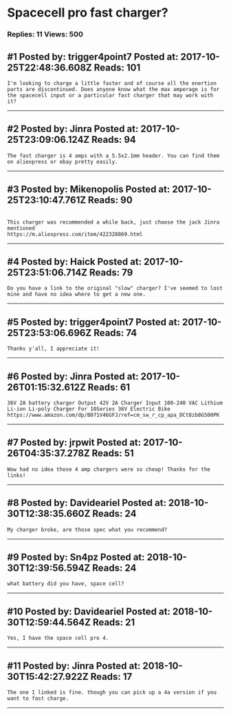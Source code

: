 # Spacecell pro fast charger?

### Replies: 11 Views: 500

## \#1 Posted by: trigger4point7 Posted at: 2017-10-25T22:48:36.608Z Reads: 101

```
I'm looking to charge a little faster and of course all the enertion parts are discontinued. Does anyone know what the max amperage is for the spacecell input or a particular fast charger that may work with it?
```

---
## \#2 Posted by: Jinra Posted at: 2017-10-25T23:09:06.124Z Reads: 94

```
The fast charger is 4 amps with a 5.5x2.1mm header. You can find them on aliexpress or ebay pretty easily.
```

---
## \#3 Posted by: Mikenopolis Posted at: 2017-10-25T23:10:47.761Z Reads: 90

```

This charger was recommended a while back, just choose the jack Jinra mentioned
https://m.aliexpress.com/item/422328869.html
```

---
## \#4 Posted by: Haick Posted at: 2017-10-25T23:51:06.714Z Reads: 79

```
Do you have a link to the original "slow" charger? I've seemed to lost mine and have no idea where to get a new one.
```

---
## \#5 Posted by: trigger4point7 Posted at: 2017-10-25T23:53:06.696Z Reads: 74

```
Thanks y'all, I appreciate it!
```

---
## \#6 Posted by: Jinra Posted at: 2017-10-26T01:15:32.612Z Reads: 61

```
36V 2A battery charger Output 42V 2A Charger Input 100-240 VAC Lithium Li-ion Li-poly Charger For 10Series 36V Electric Bike https://www.amazon.com/dp/B071V46GFJ/ref=cm_sw_r_cp_apa_DCt8zb8G500PK
```

---
## \#7 Posted by: jrpwit Posted at: 2017-10-26T04:35:37.278Z Reads: 51

```
Wow had no idea those 4 amp chargers were so cheap! Thanks for the links!
```

---
## \#8 Posted by: Davideariel Posted at: 2018-10-30T12:38:35.660Z Reads: 24

```
My charger broke, are those spec what you recommend?
```

---
## \#9 Posted by: Sn4pz Posted at: 2018-10-30T12:39:56.594Z Reads: 24

```
what battery did you have, space cell?
```

---
## \#10 Posted by: Davideariel Posted at: 2018-10-30T12:59:44.564Z Reads: 21

```
Yes, I have the space cell pro 4.
```

---
## \#11 Posted by: Jinra Posted at: 2018-10-30T15:42:27.922Z Reads: 17

```
The one I linked is fine. though you can pick up a 4a version if you want to fast charge.
```

---
